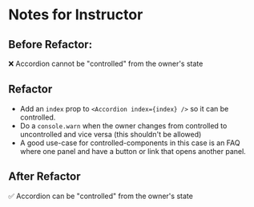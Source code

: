 # Notes for Instructor

## Before Refactor:

❌ Accordion cannot be "controlled" from the owner's state

## Refactor

- Add an `index` prop to `<Accordion index={index} />` so it can be controlled.
- Do a `console.warn` when the owner changes from controlled to uncontrolled and vice versa (this shouldn't be allowed)
- A good use-case for controlled-components in this case is an FAQ where one panel and have a button or link that opens another panel.

## After Refactor

✅ Accordion can be "controlled" from the owner's state
